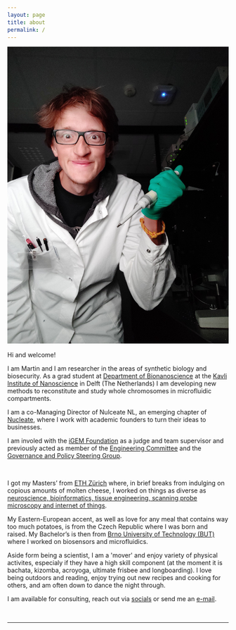 ```yaml
---
layout: page
title: about
permalink: /
---
```


<img class="col one left" src="/img/prof_pic3.jpg">

Hi and welcome!

I am Martin and I am researcher in the areas of synthetic biology and biosecurity. As a grad student at [Department of Bionanoscience](https://www.tudelft.nl/en/faculty-of-applied-sciences/about-faculty/departments/bionanoscience/) at the [Kavli Institute of Nanoscience](http://kavli.tudelft.nl/) in Delft (The Netherlands) I am developing new methods to reconstitute and study whole chromosomes in microfluidic compartments.

I am a co-Managing Director of Nulceate NL, an emerging chapter of [Nucleate](https://www.nucleate.xyz/), where I work with academic founders to turn their ideas to businesses.

I am involed with the [iGEM Foundation]( https://igem.org/) as a judge and team supervisor and previously acted as member of the [Engineering Committee](https://2022.igem.org/Engineering/Committee) and the [Governance and Policy Steering Group](https://after.igem.org/steering-groups/policy).

<img class="col one right" src="/img/dog_gif.gif" alt="" title="Dog">

I got my Masters’ from <a href="http://www.ethz.ch/en/" target="blank">ETH Zürich</a> where, in brief breaks from indulging on copious amounts of molten cheese, I worked on things as diverse as [neuroscience, bioinformatics, tissue engineering, scanning probe microscopy and internet of things](/research/).


My Eastern-European accent, as well as love for any meal that contains way too much potatoes, is from the Czech Republic where I was born and raised. My Bachelor’s is then from <a href="https://www.vutbr.cz/en/" target="blank"> Brno University of Technology (BUT)</a> where I worked on biosensors and microfluidics.


Aside form being a scientist, I am a 'mover' and enjoy variety of physical activites, especialy if they have a high skill component (at the moment it is bachata, kizomba, acroyoga, ultimate frisbee and longboarding). I love being outdoors and reading, enjoy trying out new recipes and cooking for others, and am often down to dance the night through.


I am available for consulting, reach out via <a href="#contacticon-center">socials</a> or send me an <a href="mailto:mholub.ethz=gmail+com">e-mail</a>.

<br/>
<hr/>

<span class="contacticon center" id="contacticon-center"></span>
